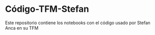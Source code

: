 # Código-TFM-Stefan
Este repositorio contiene los notebooks con el código usado por Stefan Anca en su TFM 
